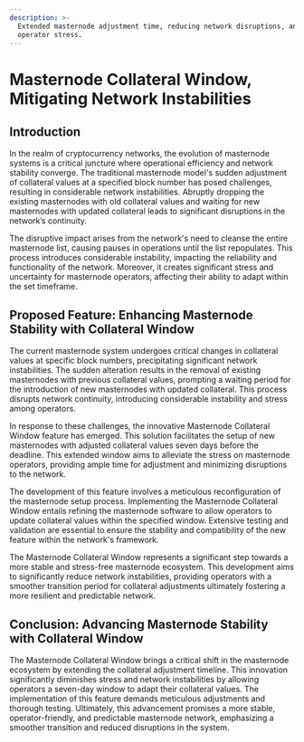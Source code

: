 ```yaml
---
description: >-
  Extended masternode adjustment time, reducing network disruptions, and
  operator stress.
---
```


# Masternode Collateral Window, Mitigating Network Instabilities

## Introduction

In the realm of cryptocurrency networks, the evolution of masternode systems is a critical juncture where operational efficiency and network stability converge. The traditional masternode model's sudden adjustment of collateral values at a specified block number has posed challenges, resulting in considerable network instabilities. Abruptly dropping the existing masternodes with old collateral values and waiting for new masternodes with updated collateral leads to significant disruptions in the network’s continuity.

The disruptive impact arises from the network's need to cleanse the entire masternode list, causing pauses in operations until the list repopulates. This process introduces considerable instability, impacting the reliability and functionality of the network. Moreover, it creates significant stress and uncertainty for masternode operators, affecting their ability to adapt within the set timeframe.

## **Proposed Feature: Enhancing Masternode Stability with Collateral Window**

The current masternode system undergoes critical changes in collateral values at specific block numbers, precipitating significant network instabilities. The sudden alteration results in the removal of existing masternodes with previous collateral values, prompting a waiting period for the introduction of new masternodes with updated collateral. This process disrupts network continuity, introducing considerable instability and stress among operators.

In response to these challenges, the innovative Masternode Collateral Window feature has emerged. This solution facilitates the setup of new masternodes with adjusted collateral values seven days before the deadline. This extended window aims to alleviate the stress on masternode operators, providing ample time for adjustment and minimizing disruptions to the network.

The development of this feature involves a meticulous reconfiguration of the masternode setup process. Implementing the Masternode Collateral Window entails refining the masternode software to allow operators to update collateral values within the specified window. Extensive testing and validation are essential to ensure the stability and compatibility of the new feature within the network's framework.

The Masternode Collateral Window represents a significant step towards a more stable and stress-free masternode ecosystem. This development aims to significantly reduce network instabilities, providing operators with a smoother transition period for collateral adjustments ultimately fostering a more resilient and predictable network.

## **Conclusion: Advancing Masternode Stability with Collateral Window**

The Masternode Collateral Window brings a critical shift in the masternode ecosystem by extending the collateral adjustment timeline. This innovation significantly diminishes stress and network instabilities by allowing operators a seven-day window to adapt their collateral values. The implementation of this feature demands meticulous adjustments and thorough testing. Ultimately, this advancement promises a more stable, operator-friendly, and predictable masternode network, emphasizing a smoother transition and reduced disruptions in the system.
